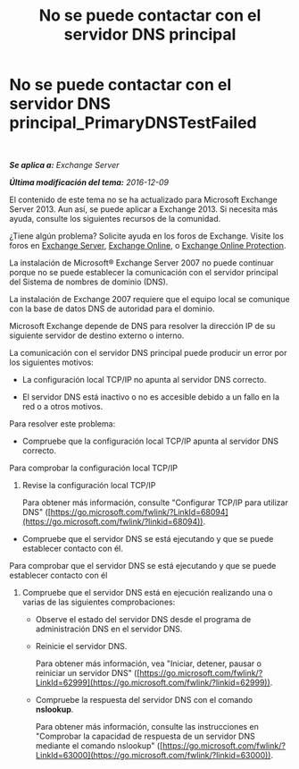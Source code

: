 ﻿---
title: 'No se puede contactar con el servidor DNS principal'
TOCTitle: No se puede contactar con el servidor DNS principal_PrimaryDNSTestFailed
ms:assetid: 5b39cb64-c8f1-4fd3-843b-ecd23f99fe3a
ms:mtpsurl: https://technet.microsoft.com/es-es/library/ms.exch.setupreadiness.primarydnstestfailed(v=EXCHG.150)
ms:contentKeyID: 48268172
ms.date: 05/22/2018
mtps_version: v=EXCHG.150
ms.translationtype: MT
---

# No se puede contactar con el servidor DNS principal\_PrimaryDNSTestFailed

 

_**Se aplica a:** Exchange Server_

_**Última modificación del tema:** 2016-12-09_

El contenido de este tema no se ha actualizado para Microsoft Exchange Server 2013. Aun así, se puede aplicar a Exchange 2013. Si necesita más ayuda, consulte los siguientes recursos de la comunidad.

¿Tiene algún problema? Solicite ayuda en los foros de Exchange. Visite los foros en [Exchange Server](https://go.microsoft.com/fwlink/p/?linkid=60612), [Exchange Online](https://go.microsoft.com/fwlink/p/?linkid=267542), o [Exchange Online Protection](https://go.microsoft.com/fwlink/p/?linkid=285351).

La instalación de Microsoft® Exchange Server 2007 no puede continuar porque no se puede establecer la comunicación con el servidor principal del Sistema de nombres de dominio (DNS).

La instalación de Exchange 2007 requiere que el equipo local se comunique con la base de datos DNS de autoridad para el dominio.

Microsoft Exchange depende de DNS para resolver la dirección IP de su siguiente servidor de destino externo o interno.

La comunicación con el servidor DNS principal puede producir un error por los siguientes motivos:

  - La configuración local TCP/IP no apunta al servidor DNS correcto.

  - El servidor DNS está inactivo o no es accesible debido a un fallo en la red o a otros motivos.

Para resolver este problema:

  - Compruebe que la configuración local TCP/IP apunta al servidor DNS correcto.

Para comprobar la configuración local TCP/IP

1.  Revise la configuración local TCP/IP
    
    Para obtener más información, consulte "Configurar TCP/IP para utilizar DNS" ([https://go.microsoft.com/fwlink/?LinkId=68094](https://go.microsoft.com/fwlink/?linkid=68094)).

<!-- end list -->

  - Compruebe que el servidor DNS se está ejecutando y que se puede establecer contacto con él.

Para comprobar que el servidor DNS se está ejecutando y que se puede establecer contacto con él

1.  Compruebe que el servidor DNS está en ejecución realizando una o varias de las siguientes comprobaciones:
    
      - Observe el estado del servidor DNS desde el programa de administración DNS en el servidor DNS.
    
      - Reinicie el servidor DNS.
        
        Para obtener más información, vea "Iniciar, detener, pausar o reiniciar un servidor DNS" ([https://go.microsoft.com/fwlink/?LinkId=62999](https://go.microsoft.com/fwlink/?linkid=62999)).
    
      - Compruebe la respuesta del servidor DNS con el comando **nslookup**.
        
        Para obtener más información, consulte las instrucciones en "Comprobar la capacidad de respuesta de un servidor DNS mediante el comando nslookup" ([https://go.microsoft.com/fwlink/?LinkId=63000](https://go.microsoft.com/fwlink/?linkid=63000)).

